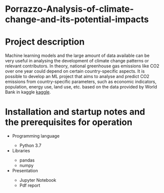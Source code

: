 # Porrazzo-Analysis-of-climate-change-and-its-potential-impacts 
# Project description
Machine learning models and the large amount of data available can be very useful in analysing the development of climate change patterns or relevant contributors. In theory, national greenhouse gas emissions like CO2 over one year could depend on certain country-specific aspects. It is possible to develop an ML project that aims to analyse and predict CO2 emissions from country-specific parameters, such as economic indicators, population, energy use, land use, etc. based on the data provided by World Bank in kaggle
 [kaggle](https://www.kaggle.com/datasets/theworldbank/world-bank-climate-change-data). 

# Installation and startup notes and the prerequisites for operation

<ul>
  <li>Programming language</li>
   <ul>
     <li> Python 3.7 </li>
   </ul>
  <li>Libraries</li> 
   <ul>
     <li> pandas </li>
    <li> numpy  </li>
   </ul>
  <li>Presentation</li>
   <ul>
     <li>Jupyter Notebook</li>
    <li> Pdf report </li>
  </ul>
</ul> 

